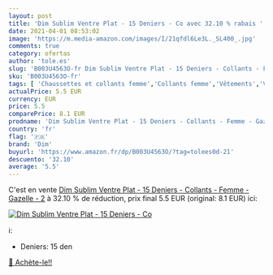 ```yaml
---
layout: post
title: 'Dim Sublim Ventre Plat - 15 Deniers - Co avec 32.10 % rabais '
date: 2021-04-01 08:53:02
image: 'https://m.media-amazon.com/images/I/21qfdl6Le3L._SL400_.jpg'
comments: true
category: ofertas
author: 'tole.es'
slug: 'B003U4563O-fr Dim Sublim Ventre Plat - 15 Deniers - Collants - Femme -...'
sku: 'B003U4563O-fr'
tags: [ 'Chaussettes et collants femme','Collants femme','Vêtements','Vêtements femme','dim', ]
actualPrice: 5.5 EUR
currency: EUR
price: 5.5
comparePrice: 8.1 EUR
prodname: 'Dim Sublim Ventre Plat - 15 Deniers - Collants - Femme - Gazelle - 2'
country: 'fr'
flag: '🇫🇷'
brand: 'Dim'
buyurl: 'https://www.amazon.fr/dp/B003U4563O/?tag=tolees0d-21'
descuento: '32.10'
average: '5.5'
---
```


C'est en vente [Dim Sublim Ventre Plat - 15 Deniers - Collants - Femme - Gazelle - 2](https://www.amazon.fr/dp/B003U4563O/?tag=tolees0d-21)  à  32.10 % de réduction, prix final  5.5 EUR (original: 8.1 EUR) ici:

[![Dim Sublim Ventre Plat - 15 Deniers - Co](https://m.media-amazon.com/images/I/21qfdl6Le3L._SL400_.jpg)](https://www.amazon.fr/dp/B003U4563O/?tag=tolees0d-21)

ℹ️:

- Deniers: 15 den

[🛒 Achète-le!!](https://www.amazon.fr/dp/B003U4563O/?tag=tolees0d-21)
